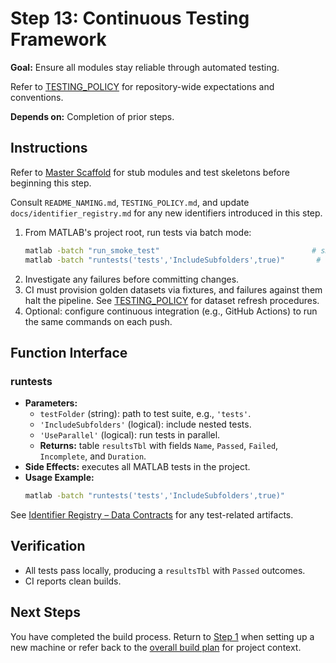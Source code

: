 # Step 13: Continuous Testing Framework

**Goal:** Ensure all modules stay reliable through automated testing.

Refer to [TESTING_POLICY](TESTING_POLICY.md) for repository-wide expectations and
conventions.

**Depends on:** Completion of prior steps.

## Instructions
Refer to [Master Scaffold](master_scaffold.md) for stub modules and test skeletons before beginning this step.

Consult `README_NAMING.md`, `TESTING_POLICY.md`, and update `docs/identifier_registry.md`
for any new identifiers introduced in this step.

1. From MATLAB's project root, run tests via batch mode:
   ```bash
   matlab -batch "run_smoke_test"                                  # smoke suite
   matlab -batch "runtests('tests','IncludeSubfolders',true)"       # full regression
   ```
2. Investigate any failures before committing changes.
3. CI must provision golden datasets via fixtures, and failures against them halt the pipeline. See [TESTING_POLICY](TESTING_POLICY.md) for dataset refresh procedures.
4. Optional: configure continuous integration (e.g., GitHub Actions) to run the same commands on each push.

## Function Interface
### runtests
- **Parameters:**
  - `testFolder` (string): path to test suite, e.g., `'tests'`.
  - `'IncludeSubfolders'` (logical): include nested tests.
  - `'UseParallel'` (logical): run tests in parallel.
  - **Returns:** table `resultsTbl` with fields `Name`, `Passed`, `Failed`, `Incomplete`, and `Duration`.
- **Side Effects:** executes all MATLAB tests in the project.
- **Usage Example:**
  ```bash
  matlab -batch "runtests('tests','IncludeSubfolders',true)"
  ```

See [Identifier Registry – Data Contracts](identifier_registry.md#data-contracts) for any test-related artifacts.

## Verification
- All tests pass locally, producing a `resultsTbl` with `Passed` outcomes.
- CI reports clean builds.

## Next Steps
You have completed the build process. Return to [Step 1](step01_environment_tooling.md) when setting up a new machine or refer back to the [overall build plan](../SYSTEM_BUILD_PLAN.md) for project context.

